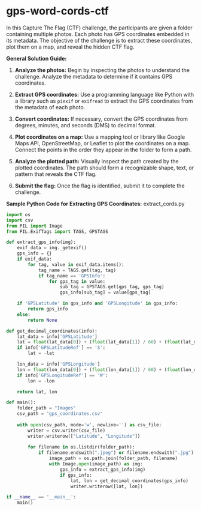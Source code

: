 # gps-word-cords-ctf
In this Capture The Flag (CTF) challenge, the participants are given a 
folder containing multiple photos. Each photo has GPS coordinates embedded 
in its metadata. The objective of the challenge is to extract these 
coordinates, plot them on a map, and reveal the hidden CTF flag.

**General Solution Guide:**

1. **Analyze the photos:** Begin by inspecting the photos to understand 
the challenge. Analyze the metadata to determine if it contains GPS 
coordinates.

2. **Extract GPS coordinates:** Use a programming language like Python 
with a library such as `piexif` or `exifread` to extract the GPS 
coordinates from the metadata of each photo.

3. **Convert coordinates:** If necessary, convert the GPS coordinates from 
degrees, minutes, and seconds (DMS) to decimal format.

4. **Plot coordinates on a map:** Use a mapping tool or library like 
Google Maps API, OpenStreetMap, or Leaflet to plot the coordinates on a 
map. Connect the points in the order they appear in the folder to form a 
path.

5. **Analyze the plotted path:** Visually inspect the path created by the 
plotted coordinates. The path should form a recognizable shape, text, or 
pattern that reveals the CTF flag.

6. **Submit the flag:** Once the flag is identified, submit it to complete 
the challenge.

**Sample Python Code for Extracting GPS Coordinates:**
extract_cords.py

```python
import os
import csv
from PIL import Image
from PIL.ExifTags import TAGS, GPSTAGS

def extract_gps_info(img):
    exif_data = img._getexif()
    gps_info = {}
    if exif_data:
        for tag, value in exif_data.items():
            tag_name = TAGS.get(tag, tag)
            if tag_name == 'GPSInfo':
                for gps_tag in value:
                    sub_tag = GPSTAGS.get(gps_tag, gps_tag)
                    gps_info[sub_tag] = value[gps_tag]

    if 'GPSLatitude' in gps_info and 'GPSLongitude' in gps_info:
        return gps_info
    else:
        return None

def get_decimal_coordinates(info):
    lat_data = info['GPSLatitude']
    lat = float(lat_data[0]) + (float(lat_data[1]) / 60) + (float(lat_data[2]) / 3600)
    if info['GPSLatitudeRef'] == 'S':
        lat = -lat

    lon_data = info['GPSLongitude']
    lon = float(lon_data[0]) + (float(lon_data[1]) / 60) + (float(lon_data[2]) / 3600)
    if info['GPSLongitudeRef'] == 'W':
        lon = -lon

    return lat, lon

def main():
    folder_path = "Images"
    csv_path = "gps_coordinates.csv"
    
    with open(csv_path, mode='w', newline='') as csv_file:
        writer = csv.writer(csv_file)
        writer.writerow(["Latitude", "Longitude"])
        
        for filename in os.listdir(folder_path):
            if filename.endswith(".jpeg") or filename.endswith(".jpg"):
                image_path = os.path.join(folder_path, filename)
                with Image.open(image_path) as img:
                    gps_info = extract_gps_info(img)
                    if gps_info:
                        lat, lon = get_decimal_coordinates(gps_info)
                        writer.writerow([lat, lon])

if __name__ == '__main__':
    main()


